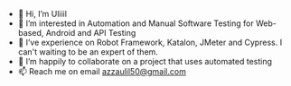 - 👋 Hi, I’m Uliiil
- 👀 I’m interested in Automation and Manual Software Testing for Web-based, Android and API Testing
- 🌱 I’ve experience on Robot Framework, Katalon, JMeter and Cypress. I can't waiting to be an expert of them.
- 💞️ I’m happily to collaborate on a project that uses automated testing
- 📫 Reach me on email azzaulil50@gmail.com

<!---
azzaulil/azzaulil is a ✨ special ✨ repository because its `README.md` (this file) appears on your GitHub profile.
You can click the Preview link to take a look at your changes.
--->
